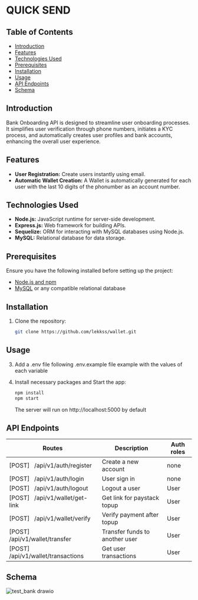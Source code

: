 # QUICK SEND

## Table of Contents

- [Introduction](#introduction)
- [Features](#features)
- [Technologies Used](#technologies-used)
- [Prerequisites](#prerequisites)
- [Installation](#installation)
- [Usage](#usage)
- [API Endpoints](#api-endpoints)
- [Schema](#schema)

## Introduction

Bank Onboarding API is designed to streamline user onboarding processes. It simplifies user verification through phone numbers, initiates a KYC process, and automatically creates user profiles and bank accounts, enhancing the overall user experience.

## Features

- **User Registration:** Create users instantly using email.
- **Automatic Wallet Creation:** A Wallet is automatically generated for each user with the last 10 digits of the phonumber as an account number.

## Technologies Used

- **Node.js:** JavaScript runtime for server-side development.
- **Express.js:** Web framework for building APIs.
- **Sequelize:** ORM for interacting with MySQL databases using Node.js.
- **MySQL:** Relational database for data storage.

## Prerequisites

Ensure you have the following installed before setting up the project:

- [Node.js and npm](https://nodejs.org/)
- [MySQL](https://www.mysql.com/) or any compatible relational database

## Installation

1. Clone the repository:

   ```bash
   git clone https://github.com/lekkss/wallet.git
   ```

## Usage

3. Add a .env file following .env.example file example with the values of each variable

4. Install necessary packages and Start the app:

   ```bash
   npm install
   npm start
   ```

   The server will run on http://localhost:5000 by default

## API Endpoints

| Routes                                    | Description                    | Auth roles |
| ----------------------------------------- | ------------------------------ | ---------- |
| [POST] &nbsp; /api/v1/auth/register       | Create a new account           | none       |
| [POST] &nbsp; /api/v1/auth/login          | User sign in                   | none       |
| [POST] &nbsp; /api/v1/auth/logout         | Logout a user                  | User       |
| [POST] &nbsp; /api/v1/wallet/get-link     | Get link for paystack topup    | User       |
| [POST] &nbsp; /api/v1/wallet/verify       | Verify payment after topup     | User       |
| [POST] &nbsp; /api/v1/wallet/transfer     | Transfer funds to another user | User       |
| [POST] &nbsp; /api/v1/wallet/transactions | Get user transactions          | User       |

## Schema
![test_bank drawio](https://github.com/lekkss/wallet/assets/54916682/cb293151-42cc-454a-894b-1a9069d5c97a)
